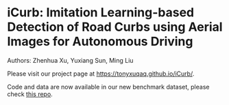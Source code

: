 # iCurb: Imitation Learning-based Detection of Road Curbs using Aerial Images for Autonomous Driving
Authors: Zhenhua Xu, Yuxiang Sun, Ming Liu

Please visit our project page at https://tonyxuqaq.github.io/iCurb/.

Code and data are now available in our new benchmark dataset, please check [this repo](https://github.com/TonyXuQAQ/Topo-boundary/tree/master/graph_based_baselines/iCurb).


